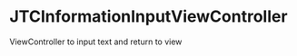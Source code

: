 JTCInformationInputViewController
=================================

ViewController to input text and return to view
